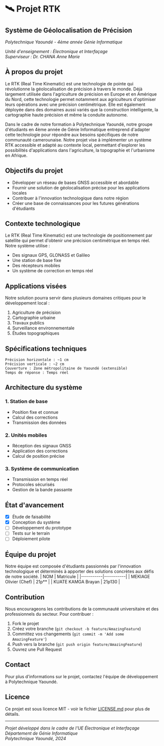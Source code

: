 # 🛰️ Projet RTK 
## Système de Géolocalisation de Précision
*Polytechnique Yaoundé - 4ème année Génie Informatique*

*Unité d'enseignement : Électronique et Interfaçage*  
*Superviseur : Dr. CHANA Anne Marie*

## À propos du projet
Le RTK (Real Time Kinematic) est une technologie de pointe qui révolutionne la géolocalisation de précision à travers le monde. Déjà largement utilisée dans l'agriculture de précision en Europe et en Amérique du Nord, cette technologie permet notamment aux agriculteurs d'optimiser leurs opérations avec une précision centimétrique. Elle est également déployée dans des domaines aussi variés que la construction intelligente, la cartographie haute précision et même la conduite autonome.

Dans le cadre de notre formation à Polytechnique Yaoundé, notre groupe d'étudiants en 4ème année de Génie Informatique entreprend d'adapter cette technologie pour répondre aux besoins spécifiques de notre communauté camerounaise. Notre projet vise à implémenter un système RTK accessible et adapté au contexte local, permettant d'explorer les possibilités d'applications dans l'agriculture, la topographie et l'urbanisme en Afrique.

## Objectifs du projet
* Développer un réseau de bases GNSS accessible et abordable
* Fournir une solution de géolocalisation précise pour les applications locales
* Contribuer à l'innovation technologique dans notre région
* Créer une base de connaissances pour les futures générations d'étudiants

## Contexte technologique
Le RTK (Real Time Kinematic) est une technologie de positionnement par satellite qui permet d'obtenir une précision centimétrique en temps réel. Notre système utilise :

* Des signaux GPS, GLONASS et Galileo
* Une station de base fixe
* Des récepteurs mobiles
* Un système de correction en temps réel

## Applications visées
Notre solution pourra servir dans plusieurs domaines critiques pour le développement local :

1. Agriculture de précision
2. Cartographie urbaine
3. Travaux publics
4. Surveillance environnementale
5. Études topographiques

## Spécifications techniques
```
Précision horizontale : ~1 cm
Précision verticale : ~2 cm
Couverture : Zone métropolitaine de Yaoundé (extensible)
Temps de réponse : Temps réel
```

## Architecture du système

### 1. Station de base
* Position fixe et connue
* Calcul des corrections
* Transmission des données

### 2. Unités mobiles
* Réception des signaux GNSS
* Application des corrections
* Calcul de position précise

### 3. Système de communication
* Transmission en temps réel
* Protocoles sécurisés
* Gestion de la bande passante

## État d'avancement
- [x] Étude de faisabilité
- [x] Conception du système
- [ ] Développement du prototype
- [ ] Tests sur le terrain
- [ ] Déploiement pilote

## Équipe du projet
Notre équipe est composée d'étudiants passionnés par l'innovation technologique et déterminés à apporter des solutions concrètes aux défis de notre société.
| NOM | Matricule |
|-----------|-----------|
| MEKIAGE Olivier (Chef) | 21p** |
| KUATE KAMGA Brayan | 21p130 |

## Contribution
Nous encourageons les contributions de la communauté universitaire et des professionnels du secteur. Pour contribuer :

1. Fork le projet
2. Créez votre branche (`git checkout -b feature/AmazingFeature`)
3. Committez vos changements (`git commit -m 'Add some AmazingFeature'`)
4. Push vers la branche (`git push origin feature/AmazingFeature`)
5. Ouvrez une Pull Request

## Contact
Pour plus d'informations sur le projet, contactez l'équipe de développement à Polytechnique Yaoundé.

## Licence
Ce projet est sous licence MIT - voir le fichier [LICENSE.md](LICENSE.md) pour plus de détails.

---
*Projet développé dans le cadre de l'UE Électronique et Interfaçage*  
*Département de Génie Informatique*  
*Polytechnique Yaoundé, 2024*
